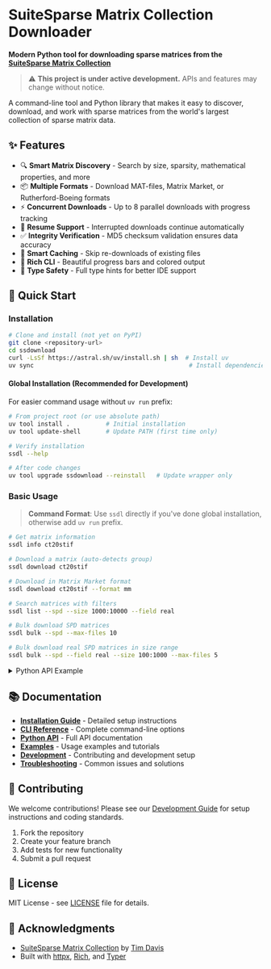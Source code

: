 # SuiteSparse Matrix Collection Downloader

**Modern Python tool for downloading sparse matrices from the [SuiteSparse Matrix Collection](https://sparse.tamu.edu/)**

> ⚠️ **This project is under active development.** APIs and features may change without notice.

A command-line tool and Python library that makes it easy to discover, download, and work with sparse matrices from the world's largest collection of sparse matrix data.

## ✨ Features

- 🔍 **Smart Matrix Discovery** - Search by size, sparsity, mathematical properties, and more
- 📦 **Multiple Formats** - Download MAT-files, Matrix Market, or Rutherford-Boeing formats
- ⚡ **Concurrent Downloads** - Up to 8 parallel downloads with progress tracking
- 🔄 **Resume Support** - Interrupted downloads continue automatically
- ✅ **Integrity Verification** - MD5 checksum validation ensures data accuracy
- 🧠 **Smart Caching** - Skip re-downloads of existing files
- 🎨 **Rich CLI** - Beautiful progress bars and colored output
- 🔧 **Type Safety** - Full type hints for better IDE support

## 🚀 Quick Start

### Installation

```bash
# Clone and install (not yet on PyPI)
git clone <repository-url>
cd ssdownload
curl -LsSf https://astral.sh/uv/install.sh | sh  # Install uv
uv sync                                           # Install dependencies
```

#### Global Installation (Recommended for Development)

For easier command usage without `uv run` prefix:

```bash
# From project root (or use absolute path)
uv tool install .          # Initial installation
uv tool update-shell       # Update PATH (first time only)

# Verify installation
ssdl --help

# After code changes
uv tool upgrade ssdownload --reinstall   # Update wrapper only
```

### Basic Usage

> **Command Format**: Use `ssdl` directly if you've done global installation, otherwise add `uv run` prefix.

```bash
# Get matrix information
ssdl info ct20stif

# Download a matrix (auto-detects group)
ssdl download ct20stif

# Download in Matrix Market format
ssdl download ct20stif --format mm

# Search matrices with filters
ssdl list --spd --size 1000:10000 --field real

# Bulk download SPD matrices
ssdl bulk --spd --max-files 10

# Bulk download real SPD matrices in size range
ssdl bulk --spd --field real --size 100:1000 --max-files 5
```

<details>
<summary>Python API Example</summary>

```python
from ssdownload import SuiteSparseDownloader, Filter

# Simple download
downloader = SuiteSparseDownloader()
path = await downloader.download_by_name("ct20stif")

# Filtered bulk download
filter_obj = Filter(spd=True, n_rows=(1000, 10000))
paths = await downloader.bulk_download(filter_obj, max_files=5)
```

</details>

## 📚 Documentation

- **[Installation Guide](docs/INSTALLATION.md)** - Detailed setup instructions
- **[CLI Reference](docs/CLI_REFERENCE.md)** - Complete command-line options
- **[Python API](docs/API_REFERENCE.md)** - Full API documentation
- **[Examples](docs/EXAMPLES.md)** - Usage examples and tutorials
- **[Development](docs/DEVELOPMENT.md)** - Contributing and development setup
- **[Troubleshooting](docs/TROUBLESHOOTING.md)** - Common issues and solutions


## 🤝 Contributing

We welcome contributions! Please see our [Development Guide](docs/DEVELOPMENT.md) for setup instructions and coding standards.

1. Fork the repository
2. Create your feature branch
3. Add tests for new functionality
4. Submit a pull request

## 📄 License

MIT License - see [LICENSE](LICENSE) file for details.

## 🙏 Acknowledgments

- [SuiteSparse Matrix Collection](https://sparse.tamu.edu/) by [Tim Davis](https://people.engr.tamu.edu/davis/)
- Built with [httpx](https://www.python-httpx.org/), [Rich](https://rich.readthedocs.io/), and [Typer](https://typer.tiangolo.com/)
